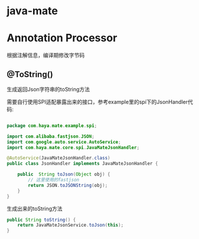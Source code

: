 # java-mate

# Annotation Processor 
根据注解信息，编译期修改字节码

## @ToString()

生成返回Json字符串的toString方法

需要自行使用SPI适配暴露出来的接口，参考example里的spi下的JsonHandler代码:
```java

package com.haya.mate.example.spi;

import com.alibaba.fastjson.JSON;
import com.google.auto.service.AutoService;
import com.haya.mate.core.spi.JavaMateJsonHandler;

@AutoService(JavaMateJsonHandler.class)
public class JsonHandler implements JavaMateJsonHandler {

    public  String toJson(Object obj) {
        // 这里使用的fastjson
        return JSON.toJSONString(obj);
    }
}

```

生成出来的toString方法
```java
public String toString() {
    return JavaMateJsonService.toJson(this);
}
```
